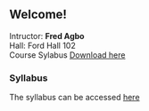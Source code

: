 ## Welcome!

<div>
Intructor: <strong> Fred Agbo </strong> <br>
Hall: Ford Hall 102
</div>
<div>
Course Sylabus <a href="Lecture/slides/Ch0_1.html" target="_blank"> Download here </a>

</div>

### Syllabus 
<div>
The syllabus can be accessed <a href="https://willamette.edu/~esroberts/pykarel/reader/index.html"> here </a>
</div>
